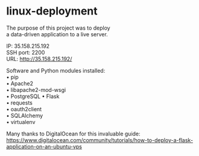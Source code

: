 # linux-deployment

The purpose of this project was to deploy  
a data-driven application to a live server.

IP: 35.158.215.192  
SSH port: 2200  
URL: http://35.158.215.192/  

Software and Python modules installed:  
• pip  
• Apache2  
• libapache2-mod-wsgi  
• PostgreSQL 
• Flask  
• requests  
• oauth2client  
• SQLAlchemy  
• virtualenv  

Many thanks to DigitalOcean for this invaluable guide:  
https://www.digitalocean.com/community/tutorials/how-to-deploy-a-flask-application-on-an-ubuntu-vps

